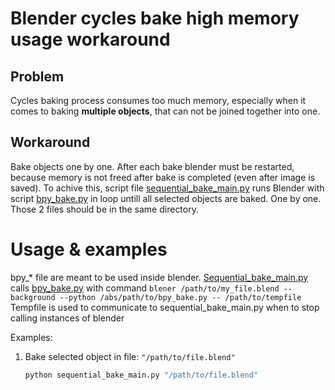 # Blender cycles bake high memory usage workaround

## Problem
Cycles baking process consumes too much memory, especially when it comes to
baking __multiple objects__, that can not be joined together into one.

## Workaround
Bake objects one by one.
After each bake blender must be restarted, because memory is not freed after
bake is completed (even after image is saved).
To achive this, script file [sequential_bake_main.py](./sequential_bake_main) runs
Blender with script [bpy_bake.py](./bpy_bake.py) in loop untill all selected objects are
baked. One by one.
Those 2 files should be in the same directory.

# Usage & examples
bpy_* file are meant to be used inside blender.
[Sequential_bake_main.py](./sequential_bake_main.py) calls
[bpy_bake.py](./bpy_bake.py) with command 
```blener /path/to/my_file.blend --background --python /abs/path/to/bpy_bake.py -- /path/to/tempfile```
Tempfile is used to communicate to sequential_bake_main.py when to stop calling
instances of blender

Examples:
1. Bake selected object in file: `"/path/to/file.blend"`
   ```bash
   python sequential_bake_main.py "/path/to/file.blend"
   ```
